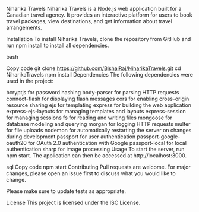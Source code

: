 Niharika Travels
Niharika Travels is a Node.js web application built for a Canadian travel agency. It provides an interactive platform for users to book travel packages, view destinations, and get information about travel arrangements.

Installation
To install Niharika Travels, clone the repository from GitHub and run npm install to install all dependencies.

bash

Copy code
git clone https://github.com/BishalRaj/NiharikaTravels.git
cd NiharikaTravels
npm install
Dependencies
The following dependencies were used in the project:

bcryptjs for password hashing
body-parser for parsing HTTP requests
connect-flash for displaying flash messages
cors for enabling cross-origin resource sharing
ejs for templating
express for building the web application
express-ejs-layouts for managing templates and layouts
express-session for managing sessions
fs for reading and writing files
mongoose for database modeling and querying
morgan for logging HTTP requests
multer for file uploads
nodemon for automatically restarting the server on changes during development
passport for user authentication
passport-google-oauth20 for OAuth 2.0 authentication with Google
passport-local for local authentication
sharp for image processing
Usage
To start the server, run npm start. The application can then be accessed at http://localhost:3000.

sql
Copy code
npm start
Contributing
Pull requests are welcome. For major changes, please open an issue first to discuss what you would like to change.

Please make sure to update tests as appropriate.


License
This project is licensed under the ISC License.
